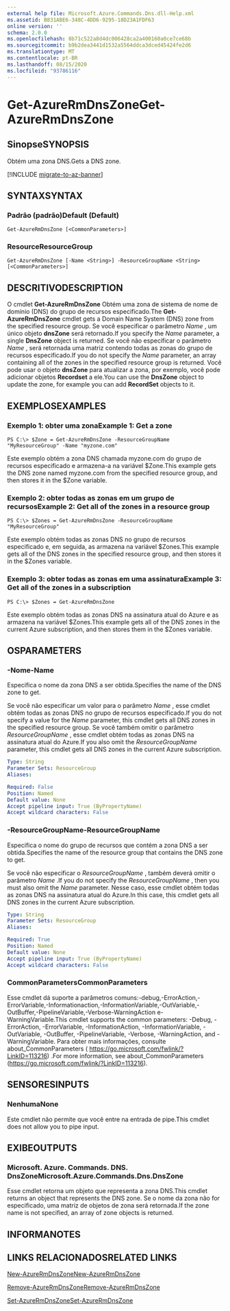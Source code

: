 ```yaml
---
external help file: Microsoft.Azure.Commands.Dns.dll-Help.xml
ms.assetid: B831ABE6-348C-4DD6-9295-18D23A1FDF63
online version: ''
schema: 2.0.0
ms.openlocfilehash: 8b71c522a8d4dc006428ca2a400160a0ce7ce68b
ms.sourcegitcommit: b9b2dea3441d1532a5564ddca3dced45424fe2d6
ms.translationtype: MT
ms.contentlocale: pt-BR
ms.lasthandoff: 08/15/2020
ms.locfileid: "93786116"
---
```

# <span data-ttu-id="d051e-101">Get-AzureRmDnsZone</span><span class="sxs-lookup"><span data-stu-id="d051e-101">Get-AzureRmDnsZone</span></span>

## <span data-ttu-id="d051e-102">Sinopse</span><span class="sxs-lookup"><span data-stu-id="d051e-102">SYNOPSIS</span></span>
<span data-ttu-id="d051e-103">Obtém uma zona DNS.</span><span class="sxs-lookup"><span data-stu-id="d051e-103">Gets a DNS zone.</span></span>

[!INCLUDE [migrate-to-az-banner](../../includes/migrate-to-az-banner.md)]

## <span data-ttu-id="d051e-104">SYNTAX</span><span class="sxs-lookup"><span data-stu-id="d051e-104">SYNTAX</span></span>

### <span data-ttu-id="d051e-105">Padrão (padrão)</span><span class="sxs-lookup"><span data-stu-id="d051e-105">Default (Default)</span></span>
```
Get-AzureRmDnsZone [<CommonParameters>]
```

### <span data-ttu-id="d051e-106">Resource</span><span class="sxs-lookup"><span data-stu-id="d051e-106">ResourceGroup</span></span>
```
Get-AzureRmDnsZone [-Name <String>] -ResourceGroupName <String> [<CommonParameters>]
```

## <span data-ttu-id="d051e-107">DESCRITIVO</span><span class="sxs-lookup"><span data-stu-id="d051e-107">DESCRIPTION</span></span>
<span data-ttu-id="d051e-108">O cmdlet **Get-AzureRmDnsZone** Obtém uma zona de sistema de nome de domínio (DNS) do grupo de recursos especificado.</span><span class="sxs-lookup"><span data-stu-id="d051e-108">The **Get-AzureRmDnsZone** cmdlet gets a Domain Name System (DNS) zone from the specified resource group.</span></span>
<span data-ttu-id="d051e-109">Se você especificar o parâmetro *Name* , um único objeto **dnsZone** será retornado.</span><span class="sxs-lookup"><span data-stu-id="d051e-109">If you specify the *Name* parameter, a single **DnsZone** object is returned.</span></span>
<span data-ttu-id="d051e-110">Se você não especificar o parâmetro *Name* , será retornada uma matriz contendo todas as zonas do grupo de recursos especificado.</span><span class="sxs-lookup"><span data-stu-id="d051e-110">If you do not specify the *Name* parameter, an array containing all of the zones in the specified resource group is returned.</span></span>
<span data-ttu-id="d051e-111">Você pode usar o objeto **dnsZone** para atualizar a zona, por exemplo, você pode adicionar objetos **Recordset** a ele.</span><span class="sxs-lookup"><span data-stu-id="d051e-111">You can use the **DnsZone** object to update the zone, for example you can add **RecordSet** objects to it.</span></span>

## <span data-ttu-id="d051e-112">EXEMPLOS</span><span class="sxs-lookup"><span data-stu-id="d051e-112">EXAMPLES</span></span>

### <span data-ttu-id="d051e-113">Exemplo 1: obter uma zona</span><span class="sxs-lookup"><span data-stu-id="d051e-113">Example 1: Get a zone</span></span>
```
PS C:\> $Zone = Get-AzureRmDnsZone -ResourceGroupName "MyResourceGroup" -Name "myzone.com"
```

<span data-ttu-id="d051e-114">Este exemplo obtém a zona DNS chamada myzone.com do grupo de recursos especificado e armazena-a na variável $Zone.</span><span class="sxs-lookup"><span data-stu-id="d051e-114">This example gets the DNS zone named myzone.com from the specified resource group, and then stores it in the $Zone variable.</span></span>

### <span data-ttu-id="d051e-115">Exemplo 2: obter todas as zonas em um grupo de recursos</span><span class="sxs-lookup"><span data-stu-id="d051e-115">Example 2: Get all of the zones in a resource group</span></span>
```
PS C:\> $Zones = Get-AzureRmDnsZone -ResourceGroupName "MyResourceGroup"
```

<span data-ttu-id="d051e-116">Este exemplo obtém todas as zonas DNS no grupo de recursos especificado e, em seguida, as armazena na variável $Zones.</span><span class="sxs-lookup"><span data-stu-id="d051e-116">This example gets all of the DNS zones in the specified resource group, and then stores it in the $Zones variable.</span></span>

### <span data-ttu-id="d051e-117">Exemplo 3: obter todas as zonas em uma assinatura</span><span class="sxs-lookup"><span data-stu-id="d051e-117">Example 3: Get all of the zones in a subscription</span></span>
```
PS C:\> $Zones = Get-AzureRmDnsZone
```

<span data-ttu-id="d051e-118">Este exemplo obtém todas as zonas DNS na assinatura atual do Azure e as armazena na variável $Zones.</span><span class="sxs-lookup"><span data-stu-id="d051e-118">This example gets all of the DNS zones in the current Azure subscription, and then stores them in the $Zones variable.</span></span>

## <span data-ttu-id="d051e-119">OS</span><span class="sxs-lookup"><span data-stu-id="d051e-119">PARAMETERS</span></span>

### <span data-ttu-id="d051e-120">-Nome</span><span class="sxs-lookup"><span data-stu-id="d051e-120">-Name</span></span>
<span data-ttu-id="d051e-121">Especifica o nome da zona DNS a ser obtida.</span><span class="sxs-lookup"><span data-stu-id="d051e-121">Specifies the name of the DNS zone to get.</span></span>

<span data-ttu-id="d051e-122">Se você não especificar um valor para o parâmetro *Name* , esse cmdlet obtém todas as zonas DNS no grupo de recursos especificado.</span><span class="sxs-lookup"><span data-stu-id="d051e-122">If you do not specify a value for the *Name* parameter, this cmdlet gets all DNS zones in the specified resource group.</span></span>
<span data-ttu-id="d051e-123">Se você também omitir o parâmetro *ResourceGroupName* , esse cmdlet obtém todas as zonas DNS na assinatura atual do Azure.</span><span class="sxs-lookup"><span data-stu-id="d051e-123">If you also omit the *ResourceGroupName* parameter, this cmdlet gets all DNS zones in the current Azure subscription.</span></span>

```yaml
Type: String
Parameter Sets: ResourceGroup
Aliases: 

Required: False
Position: Named
Default value: None
Accept pipeline input: True (ByPropertyName)
Accept wildcard characters: False
```

### <span data-ttu-id="d051e-124">-ResourceGroupName</span><span class="sxs-lookup"><span data-stu-id="d051e-124">-ResourceGroupName</span></span>
<span data-ttu-id="d051e-125">Especifica o nome do grupo de recursos que contém a zona DNS a ser obtida.</span><span class="sxs-lookup"><span data-stu-id="d051e-125">Specifies the name of the resource group that contains the DNS zone to get.</span></span>

<span data-ttu-id="d051e-126">Se você não especificar o *ResourceGroupName* , também deverá omitir o parâmetro *Name* .</span><span class="sxs-lookup"><span data-stu-id="d051e-126">If you do not specify the *ResourceGroupName* , then you must also omit the *Name* parameter.</span></span>
<span data-ttu-id="d051e-127">Nesse caso, esse cmdlet obtém todas as zonas DNS na assinatura atual do Azure.</span><span class="sxs-lookup"><span data-stu-id="d051e-127">In this case, this cmdlet gets all DNS zones in the current Azure subscription.</span></span>

```yaml
Type: String
Parameter Sets: ResourceGroup
Aliases: 

Required: True
Position: Named
Default value: None
Accept pipeline input: True (ByPropertyName)
Accept wildcard characters: False
```

### <span data-ttu-id="d051e-128">CommonParameters</span><span class="sxs-lookup"><span data-stu-id="d051e-128">CommonParameters</span></span>
<span data-ttu-id="d051e-129">Esse cmdlet dá suporte a parâmetros comuns:-debug,-ErrorAction,-ErrorVariable,-Informationaction,-InformationVariable,-OutVariable,-OutBuffer,-PipelineVariable,-Verbose-WarningAction e-WarningVariable.</span><span class="sxs-lookup"><span data-stu-id="d051e-129">This cmdlet supports the common parameters: -Debug, -ErrorAction, -ErrorVariable, -InformationAction, -InformationVariable, -OutVariable, -OutBuffer, -PipelineVariable, -Verbose, -WarningAction, and -WarningVariable.</span></span> <span data-ttu-id="d051e-130">Para obter mais informações, consulte about_CommonParameters ( https://go.microsoft.com/fwlink/?LinkID=113216) .</span><span class="sxs-lookup"><span data-stu-id="d051e-130">For more information, see about_CommonParameters (https://go.microsoft.com/fwlink/?LinkID=113216).</span></span>

## <span data-ttu-id="d051e-131">SENSORES</span><span class="sxs-lookup"><span data-stu-id="d051e-131">INPUTS</span></span>

### <span data-ttu-id="d051e-132">Nenhuma</span><span class="sxs-lookup"><span data-stu-id="d051e-132">None</span></span>
<span data-ttu-id="d051e-133">Este cmdlet não permite que você entre na entrada de pipe.</span><span class="sxs-lookup"><span data-stu-id="d051e-133">This cmdlet does not allow you to pipe input.</span></span>

## <span data-ttu-id="d051e-134">EXIBE</span><span class="sxs-lookup"><span data-stu-id="d051e-134">OUTPUTS</span></span>

### <span data-ttu-id="d051e-135">Microsoft. Azure. Commands. DNS. DnsZone</span><span class="sxs-lookup"><span data-stu-id="d051e-135">Microsoft.Azure.Commands.Dns.DnsZone</span></span>
<span data-ttu-id="d051e-136">Esse cmdlet retorna um objeto que representa a zona DNS.</span><span class="sxs-lookup"><span data-stu-id="d051e-136">This cmdlet returns an object that represents the DNS zone.</span></span>
<span data-ttu-id="d051e-137">Se o nome da zona não for especificado, uma matriz de objetos de zona será retornada.</span><span class="sxs-lookup"><span data-stu-id="d051e-137">If the zone name is not specified, an array of zone objects is returned.</span></span>

## <span data-ttu-id="d051e-138">INFORMA</span><span class="sxs-lookup"><span data-stu-id="d051e-138">NOTES</span></span>

## <span data-ttu-id="d051e-139">LINKS RELACIONADOS</span><span class="sxs-lookup"><span data-stu-id="d051e-139">RELATED LINKS</span></span>

[<span data-ttu-id="d051e-140">New-AzureRmDnsZone</span><span class="sxs-lookup"><span data-stu-id="d051e-140">New-AzureRmDnsZone</span></span>](./New-AzureRmDnsZone.md)

[<span data-ttu-id="d051e-141">Remove-AzureRmDnsZone</span><span class="sxs-lookup"><span data-stu-id="d051e-141">Remove-AzureRmDnsZone</span></span>](./Remove-AzureRmDnsZone.md)

[<span data-ttu-id="d051e-142">Set-AzureRmDnsZone</span><span class="sxs-lookup"><span data-stu-id="d051e-142">Set-AzureRmDnsZone</span></span>](./Set-AzureRmDnsZone.md)
